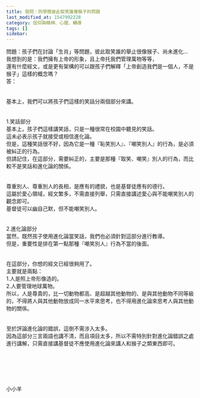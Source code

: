 ```yaml
---
title: 發問：同學間彼此取笑誰像猴子的問題
last_modified_at: 1547992228
category: 信仰與精神、心理、輔導
tags: []
sidebar: 
---
```


<p>問題：孩子們在討論「生肖」等問題，彼此取笑誰的舉止很像猴子、尚未進化…<br/>我想到的是：我們擁有上帝的形象，且上帝托我們管理萬物等等，<br/>還有什麼經文，或是更有架構的可以跟孩子們解釋「上帝創造我們是一個人，不是猴子」這樣的概念嗎？<br/><!--more-->答：<br/><br/><br/>基本上，我們可以將孩子們這樣的笑話分兩個部分來講。<br/><br/> <br/>1.笑話部分<br/>基本上，孩子們這樣講笑話，只是一種很常在校園中聽見的笑話。<br/>這未必表示孩子就接受或相信進化論。<br/>但是，這種笑話很不好，因為它是一種『恥笑別人』、『嘲笑別人』的行為，是必須被糾正的行為。<br/>但請記住，在這部分，需要糾正的，主要是那種『取笑、嘲笑』別人的行為，而比較不是笑話和進化論的關係。<br/><br/> <br/>尊重別人、尊重別人的長相，是應有的禮貌，也是基督徒應有的德行。<br/>這屬於愛心領域，經文繁多，不需直接列舉，只需直接講述愛心與不能嘲笑別人的觀念即可。<br/>基督徒可以幽自己默，但不能嘲笑別人。<br/> <br/> <br/>2.進化論部分<br/>當然，既然孩子使用進化論當笑話，我們也必須針對這部分進行教導。<br/>但是，重要性是排在第一點那種『嘲笑別人』行為不當的後面。<br/> <br/><br/>在這部分，你想的經文已經很夠用了。<br/>主要就是兩點：<br/>1.人是照上帝形像造的。<br/>2.人要管理地球萬物。<br/>所以，人是尊貴的，比一切動物都高、是超越其他動物的、是與其他動物不同等級的，不得將人與其他動物放成同一水平來思考，也不得用進化論來思考人與其他動物的關係。<br/> <br/><br/>至於評論進化論的錯誤，這倒不需涉入太多。<br/>因為這部分三言兩語也講不清，而且項目太多，所以不需特別針對進化論錯誤之處進行講解，只需直接講基督徒不應使用進化論來講人和猴子之類東西即可。<br/> <br/><br/><br/><br/><br/><br/>小小羊<br/><br/><br/><br/><br/><br/><br/></p>